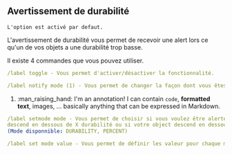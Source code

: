 ## Avertissement de durabilité

    L'option est activé par defaut.

L'avertissement de durabilité vous permet de recevoir une alert lors ce qu'un de vos objets a une durabilité trop basse.  

Il existe 4 commandes que vous pouvez utiliser.  

``` yaml
/label toggle - Vous permet d'activer/désactiver la fonctionnalité.
```
``` yaml
/label notify mode (1) - Vous permet de changer la façon dont vous êtes alerté. # (1)
```
1.  :man_raising_hand: I'm an annotation! I can contain `code`, __formatted
    text__, images, ... basically anything that can be expressed in Markdown.

``` yaml
/label setmode mode - Vous permet de choisir si vous voulez être alerté quand votre objet 
descend en dessous de X durabilité ou si votre object descend en dessous de X% de durabilité. 
(Mode disponnible: DURABILITY, PERCENT)
```
``` yaml
/label set mode value - Vous permet de définir les valeur pour chaque mode.
```